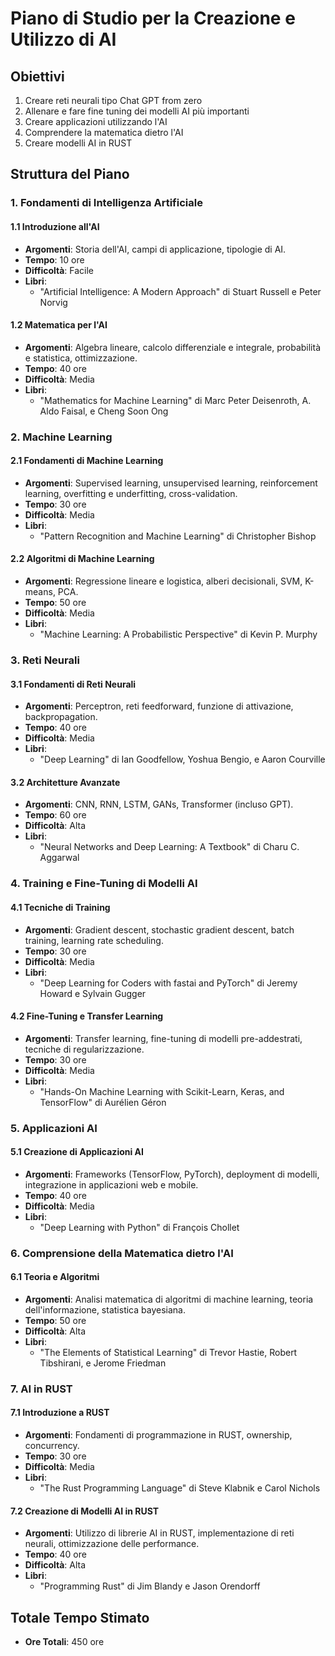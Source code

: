 # Piano di Studio per la Creazione e Utilizzo di AI

## Obiettivi
1. Creare reti neurali tipo Chat GPT from zero
2. Allenare e fare fine tuning dei modelli AI più importanti
3. Creare applicazioni utilizzando l'AI
4. Comprendere la matematica dietro l'AI
5. Creare modelli AI in RUST

## Struttura del Piano
### 1. Fondamenti di Intelligenza Artificiale
#### 1.1 Introduzione all'AI
- **Argomenti**: Storia dell'AI, campi di applicazione, tipologie di AI.
- **Tempo**: 10 ore
- **Difficoltà**: Facile
- **Libri**:
  - "Artificial Intelligence: A Modern Approach" di Stuart Russell e Peter Norvig

#### 1.2 Matematica per l'AI
- **Argomenti**: Algebra lineare, calcolo differenziale e integrale, probabilità e statistica, ottimizzazione.
- **Tempo**: 40 ore
- **Difficoltà**: Media
- **Libri**:
  - "Mathematics for Machine Learning" di Marc Peter Deisenroth, A. Aldo Faisal, e Cheng Soon Ong

### 2. Machine Learning
#### 2.1 Fondamenti di Machine Learning
- **Argomenti**: Supervised learning, unsupervised learning, reinforcement learning, overfitting e underfitting, cross-validation.
- **Tempo**: 30 ore
- **Difficoltà**: Media
- **Libri**:
  - "Pattern Recognition and Machine Learning" di Christopher Bishop

#### 2.2 Algoritmi di Machine Learning
- **Argomenti**: Regressione lineare e logistica, alberi decisionali, SVM, K-means, PCA.
- **Tempo**: 50 ore
- **Difficoltà**: Media
- **Libri**:
  - "Machine Learning: A Probabilistic Perspective" di Kevin P. Murphy

### 3. Reti Neurali
#### 3.1 Fondamenti di Reti Neurali
- **Argomenti**: Perceptron, reti feedforward, funzione di attivazione, backpropagation.
- **Tempo**: 40 ore
- **Difficoltà**: Media
- **Libri**:
  - "Deep Learning" di Ian Goodfellow, Yoshua Bengio, e Aaron Courville

#### 3.2 Architetture Avanzate
- **Argomenti**: CNN, RNN, LSTM, GANs, Transformer (incluso GPT).
- **Tempo**: 60 ore
- **Difficoltà**: Alta
- **Libri**:
  - "Neural Networks and Deep Learning: A Textbook" di Charu C. Aggarwal

### 4. Training e Fine-Tuning di Modelli AI
#### 4.1 Tecniche di Training
- **Argomenti**: Gradient descent, stochastic gradient descent, batch training, learning rate scheduling.
- **Tempo**: 30 ore
- **Difficoltà**: Media
- **Libri**:
  - "Deep Learning for Coders with fastai and PyTorch" di Jeremy Howard e Sylvain Gugger

#### 4.2 Fine-Tuning e Transfer Learning
- **Argomenti**: Transfer learning, fine-tuning di modelli pre-addestrati, tecniche di regularizzazione.
- **Tempo**: 30 ore
- **Difficoltà**: Media
- **Libri**:
  - "Hands-On Machine Learning with Scikit-Learn, Keras, and TensorFlow" di Aurélien Géron

### 5. Applicazioni AI
#### 5.1 Creazione di Applicazioni AI
- **Argomenti**: Frameworks (TensorFlow, PyTorch), deployment di modelli, integrazione in applicazioni web e mobile.
- **Tempo**: 40 ore
- **Difficoltà**: Media
- **Libri**:
  - "Deep Learning with Python" di François Chollet

### 6. Comprensione della Matematica dietro l'AI
#### 6.1 Teoria e Algoritmi
- **Argomenti**: Analisi matematica di algoritmi di machine learning, teoria dell'informazione, statistica bayesiana.
- **Tempo**: 50 ore
- **Difficoltà**: Alta
- **Libri**:
  - "The Elements of Statistical Learning" di Trevor Hastie, Robert Tibshirani, e Jerome Friedman

### 7. AI in RUST
#### 7.1 Introduzione a RUST
- **Argomenti**: Fondamenti di programmazione in RUST, ownership, concurrency.
- **Tempo**: 30 ore
- **Difficoltà**: Media
- **Libri**:
  - "The Rust Programming Language" di Steve Klabnik e Carol Nichols

#### 7.2 Creazione di Modelli AI in RUST
- **Argomenti**: Utilizzo di librerie AI in RUST, implementazione di reti neurali, ottimizzazione delle performance.
- **Tempo**: 40 ore
- **Difficoltà**: Alta
- **Libri**:
  - "Programming Rust" di Jim Blandy e Jason Orendorff

## Totale Tempo Stimato
- **Ore Totali**: 450 ore
